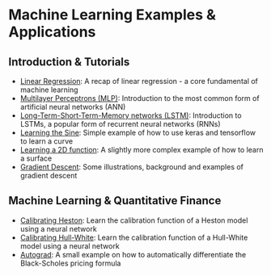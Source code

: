 # Machine Learning Examples & Applications


## Introduction & Tutorials

* [Linear Regression](https://nbviewer.jupyter.org/github/niknow/machine-learning-examples/blob/master/regression_revisited/regression_revisited.ipynb): A recap of linear regression - a core fundamental of machine learning
* [Multilayer Perceptrons (MLP)](https://nbviewer.jupyter.org/github/niknow/machine-learning-examples/blob/master/neural_network_intro/neural_network_intro_model_setup.ipynb): Introduction to the most common form of artificial neural networks (ANN)
* [Long-Term-Short-Term-Memory networks (LSTM)](https://nbviewer.jupyter.org/github/niknow/machine-learning-examples/blob/master/lstm_intro/lstm_intro.ipynb): Introduction to LSTMs, a popular form of recurrent neural networks (RNNs)
* [Learning the Sine](https://nbviewer.jupyter.org/github/Lapsilago/Machine-Learning---Option-Pricing-Calibration-Hedging--/blob/master/LearnSine_JK.ipynb): Simple example of how to use keras and tensorflow to learn a curve
* [Learning a 2D function](https://nbviewer.jupyter.org/github/Lapsilago/Machine-Learning---Option-Pricing-Calibration-Hedging--/blob/master/Learn2dFunction.ipynb): A slightly more complex example of how to learn a surface
* [Gradient Descent](https://nbviewer.jupyter.org/github/Lapsilago/Machine-Learning---Option-Pricing-Calibration-Hedging--/blob/master/stochastic_gradient_descent.ipynb): Some illustrations, background and examples of gradient descent

## Machine Learning & Quantitative Finance

* [Calibrating Heston](https://nbviewer.jupyter.org/github/Lapsilago/Machine-Learning---Option-Pricing-Calibration-Hedging--/blob/master/Calibration_Illustration.ipynb): Learn the calibration function of a Heston model using a neural network
* [Calibrating Hull-White](https://nbviewer.jupyter.org/github/Lapsilago/Machine-Learning---Option-Pricing-Calibration-Hedging--/blob/master/HW_1F_Pricing.ipynb): Learn the calibration function of a Hull-White model using a neural network
* [Autograd](https://nbviewer.jupyter.org/github/Lapsilago/Machine-Learning---Option-Pricing-Calibration-Hedging--/blob/master/Autograd.ipynb): A small example on how to automatically differentiate the Black-Scholes pricing formula

